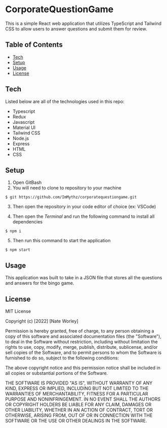 # CorporateQuestionGame
This is a simple React web application that utilizes TypeScript and Tailwind CSS to allow users to answer questions and submit them for review.

## Table of Contents
* [Tech](#tech)
* [Setup](#setup)
* [Usage](#usage)
* [License](#license)

## Tech

Listed below are all of the technologies used in this repo:

- Typescript
- Redux
- Javascript
- Material UI
- Tailwind CSS
- Node.js
- Express
- HTML
- CSS

## Setup
1. Open GitBash
2. You will need to clone to repository to your machine

  `$ git https://github.com/ImMythz/corporatequestiongame.git`
  
3. Then open the repository in your code editor of choice (ex: VSCode)

4. Then open the <i>Terminal</i> and run the following command to install all dependencies

  `$ npm i`
  
5. Then run this command to start the application

  `$ npm start`

## Usage
This application was built to take in a JSON file that stores all the questions and answers for the bingo game. 

## License
MIT License

Copyright (c) [2022] [Nate Worley]

Permission is hereby granted, free of charge, to any person obtaining a copy
of this software and associated documentation files (the "Software"), to deal
in the Software without restriction, including without limitation the rights
to use, copy, modify, merge, publish, distribute, sublicense, and/or sell
copies of the Software, and to permit persons to whom the Software is
furnished to do so, subject to the following conditions:

The above copyright notice and this permission notice shall be included in all
copies or substantial portions of the Software.

THE SOFTWARE IS PROVIDED "AS IS", WITHOUT WARRANTY OF ANY KIND, EXPRESS OR
IMPLIED, INCLUDING BUT NOT LIMITED TO THE WARRANTIES OF MERCHANTABILITY,
FITNESS FOR A PARTICULAR PURPOSE AND NONINFRINGEMENT. IN NO EVENT SHALL THE
AUTHORS OR COPYRIGHT HOLDERS BE LIABLE FOR ANY CLAIM, DAMAGES OR OTHER
LIABILITY, WHETHER IN AN ACTION OF CONTRACT, TORT OR OTHERWISE, ARISING FROM,
OUT OF OR IN CONNECTION WITH THE SOFTWARE OR THE USE OR OTHER DEALINGS IN THE
SOFTWARE.

